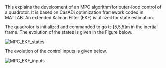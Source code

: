 This explains the development of an MPC algorithm for outer-loop control of a quadrotor.
It is based on CasADi optimization framework coded in MATLAB. 
An extended Kalman Filter (EKF) is utilized for state estimation.

The quadrotor is initialized and commanded to go to [5,5,5]m in the inertial frame. The evolution of the states is given in the Figure below.

![MPC_EKF_states](https://github.com/user-attachments/assets/a2739d74-ba28-4683-9b18-0edc4dec4406)

The evolution of the control inputs is given below.

![MPC_EKF_inputs](https://github.com/user-attachments/assets/cbe50bf5-5592-45e5-9241-a272b48751b5)

